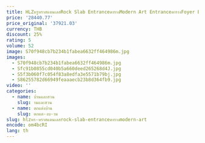 ```yaml
---
title: HLZหรูหราสแตนเลสRock Slab EntranceตารางModern Art EntranceตารางFoyer End Viewตาราง
price: '28440.77'
price_original: '37921.03'
currency: THB
discount: 25%
rating: 5
volume: 52
image: S70f948cb7b234b1fabea6632ff464986m.jpg
images:
  - S70f948cb7b234b1fabea6632ff464986m.jpg
  - Sfc91b0855cd040b5a660deed265268d4J.jpg
  - S5f3b060f7c054f83a8edfa3e5571b79bj.jpg
  - S86255782d66949feaaaecb23b8d364fb9.jpg
video: ''
categories:
  - name: บ้านและสวน
    slug: านและสวน
  - name: ตกแต่งบ้าน
    slug: ตกแต-งบ-าน
slug: hlzหร-หราสแตนเลสrock-slab-entranceตารางmodern-art
encode: om4bcRI
lang: th
---
```

  
